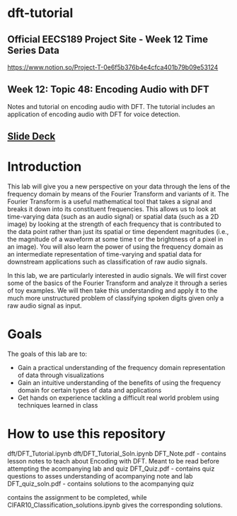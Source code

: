 # dft-tutorial

## Official EECS189 Project Site - Week 12 Time Series Data
https://www.notion.so/Project-T-0e6f5b376b4e4cfca401b79b09e53124

## Week 12: Topic 48: Encoding Audio with DFT
Notes and tutorial on encoding audio with DFT.  The tutorial includes an application of encoding audio with DFT for voice detection.

## [Slide Deck](https://docs.google.com/presentation/d/1JvC1tWXIGimRa46gFDV5A6qMrBPYeKorfgcRcOUrUTo/edit?usp=sharing)


# Introduction
This lab will give you a new perspective on your data through the lens of the frequency domain by means of the Fourier Transform and variants of it. The Fourier Transform is a useful mathematical tool that takes a signal and breaks it down into its constituent frequencies. This allows us to look at time-varying data (such as an audio signal) or spatial data (such as a 2D image) by looking at the strength of each frequency that is contributed to the data point rather than just its spatial or time dependent magnitudes (i.e., the magnitude of a waveform at some time t or the brightness of a pixel in an image). You will also learn the power of using the frequency domain as an intermediate representation of time-varying and spatial data for downstream applications such as classification of raw audio signals.

In this lab, we are particularly interested in audio signals. We will first cover some of the basics of the Fourier Transform and analyze it through a series of toy examples. We will then take this understanding and apply it to the much more unstructured problem of classifying spoken digits given only a raw audio signal as input.

# Goals
The goals of this lab are to:
* Gain a practical understanding of the frequency domain representation of data through visualizations
* Gain an intuitive understanding of the benefits of using the frequency domain for certain types of data and applications
* Get hands on experience tackling a difficult real world problem using techniques learned in class

# How to use this repository
dft/DFT_Tutorial.ipynb
dft/DFT_Tutorial_Soln.ipynb
DFT_Note.pdf - contains lesson notes to teach about Encoding with DFT.  Meant to be read before attempting the acompanying lab and quiz
DFT_Quiz.pdf - contains quiz questions to asses understanding of acompanying note and lab
DFT_quiz_soln.pdf - contains solutions to the acompanying quiz

contains the assignment to be completed, while 
CIFAR10_Classification_solutions.ipynb gives the corresponding solutions.
